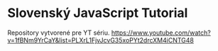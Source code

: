 # Slovenský JavaScript Tutorial
Repository vytvorené pre YT sériu.
https://www.youtube.com/watch?v=1fBNm9YrCaY&list=PLXrL1FjvJcvG35xoPYt2drcXM4iCNTG48